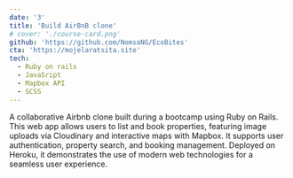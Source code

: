 ```yaml
---
date: '3'
title: 'Build AirBnB clone'
# cover: './course-card.png'
github: 'https://github.com/NomsaNG/EcoBites'
cta: 'https://mojelaratsita.site'
tech:
  - Ruby on rails
  - JavaSript
  - Mapbox API
  - SCSS
---
```


A collaborative Airbnb clone built during a bootcamp using Ruby on Rails. This web app allows users to list and book properties, featuring image uploads via Cloudinary and interactive maps with Mapbox. It supports user authentication, property search, and booking management. Deployed on Heroku, it demonstrates the use of modern web technologies for a seamless user experience.
